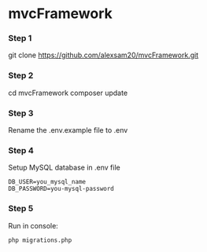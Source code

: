 # mvcFramework
### Step 1
git clone https://github.com/alexsam20/mvcFramework.git
### Step 2
cd mvcFramework
composer update
### Step 3
Rename the .env.example file to .env
### Step 4
Setup MySQL database in .env file
```dotenv
DB_USER=you_mysql_name
DB_PASSWORD=you-mysql-password
```
### Step 5
Run in console:
```shell
php migrations.php
```


